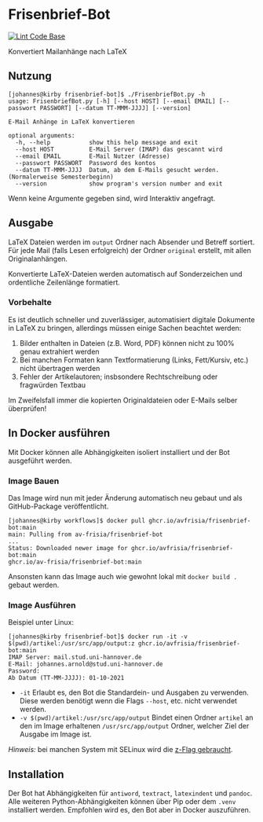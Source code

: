 # Frisenbrief-Bot

[![Lint Code Base](https://github.com/AV-Frisia/frisenbrief-bot/actions/workflows/linter.yml/badge.svg)](https://github.com/AV-Frisia/frisenbrief-bot/actions/workflows/linter.yml)

Konvertiert Mailanhänge nach LaTeX

## Nutzung

```console
[johannes@kirby frisenbrief-bot]$ ./FrisenbriefBot.py -h
usage: FrisenbriefBot.py [-h] [--host HOST] [--email EMAIL] [--passwort PASSWORT] [--datum TT-MMM-JJJJ] [--version]

E-Mail Anhänge in LaTeX konvertieren

optional arguments:
  -h, --help           show this help message and exit
  --host HOST          E-Mail Server (IMAP) das gescannt wird
  --email EMAIL        E-Mail Nutzer (Adresse)
  --passwort PASSWORT  Password des kontos
  --datum TT-MMM-JJJJ  Datum, ab dem E-Mails gesucht werden. (Normalerweise Semesterbeginn)
  --version            show program's version number and exit

```

Wenn keine Argumente gegeben sind, wird Interaktiv angefragt.

## Ausgabe

LaTeX Dateien werden im `output` Ordner nach Absender und Betreff sortiert. Für jede Mail (falls Lesen erfolgreich) der Ordner `original` erstellt, mit allen Originalanhängen.

Konvertierte LaTeX-Dateien werden automatisch auf Sonderzeichen und ordentliche Zeilenlänge formatiert.

### Vorbehalte

Es ist deutlich schneller und zuverlässiger, automatisiert digitale Dokumente in LaTeX zu bringen, allerdings müssen einige Sachen beachtet werden:

1. Bilder enthalten in Dateien (z.B. Word, PDF) können nicht zu 100% genau extrahiert werden
2. Bei manchen Formaten kann Textformatierung (Links, Fett/Kursiv, etc.) nicht übertragen werden
3. Fehler der Artikelautoren; insbsondere Rechtschreibung oder fragwürden Textbau

Im Zweifelsfall immer die kopierten Originaldateien oder E-Mails selber überprüfen!

## In Docker ausführen

Mit Docker können alle Abhängigkeiten isoliert installiert und der Bot ausgeführt werden.

### Image Bauen

Das Image wird nun mit jeder Änderung automatisch neu gebaut und als GitHub-Package veröffentlicht.

```console
[johannes@kirby workflows]$ docker pull ghcr.io/avfrisia/frisenbrief-bot:main
main: Pulling from av-frisia/frisenbrief-bot
...
Status: Downloaded newer image for ghcr.io/avfrisia/frisenbrief-bot:main
ghcr.io/av-frisia/frisenbrief-bot:main
```

Ansonsten kann das Image auch wie gewohnt lokal mit `docker build .` gebaut werden.

### Image Ausführen

Beispiel unter Linux:

```console
[johannes@kirby frisenbrief-bot]$ docker run -it -v $(pwd)/artikel:/usr/src/app/output:z ghcr.io/avfrisia/frisenbrief-bot:main
IMAP Server: mail.stud.uni-hannover.de
E-Mail: johannes.arnold@stud.uni-hannover.de
Password: 
Ab Datum (TT-MM-JJJJ): 01-10-2021
```

- `-it` Erlaubt es, den Bot die Standardein- und Ausgaben zu verwenden. Diese werden benötigt wenn die Flags `--host`, etc. nicht verwendet werden.
- `-v $(pwd)/artikel:/usr/src/app/output` Bindet einen Ordner `artikel` an den im Image erhaltenen `/usr/src/app/output` Ordner, welcher Ziel der Ausgabe im Image ist.

_Hinweis:_ bei manchen System mit SELinux wird die [z-Flag gebraucht](https://docs.docker.com/storage/bind-mounts/#configure-the-selinux-label).

## Installation

Der Bot hat Abhängigkeiten für `antiword`, `textract`, `latexindent` und `pandoc`. Alle weiteren Python-Abhängigkeiten können über Pip oder dem `.venv` installiert werden. Empfohlen wird es, den Bot aber in Docker auszuführen.

